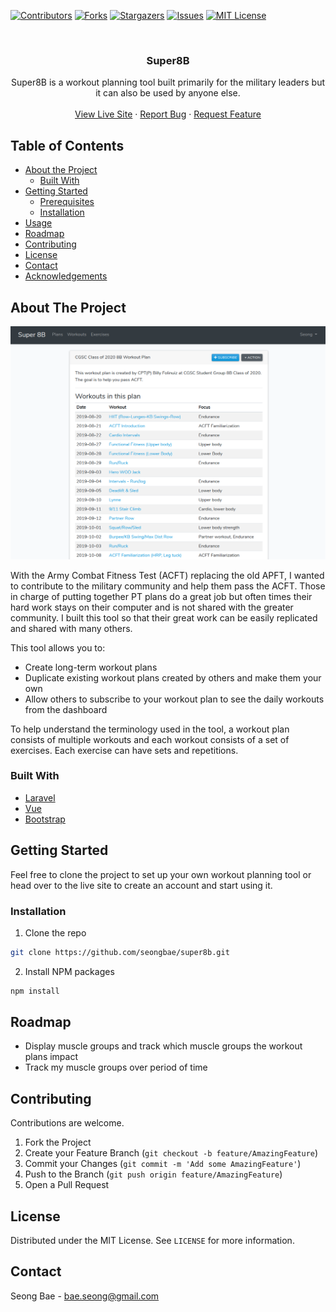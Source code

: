 <!-- PROJECT SHIELDS -->
<!--
*** I'm using markdown "reference style" links for readability.
*** Reference links are enclosed in brackets [ ] instead of parentheses ( ).
*** See the bottom of this document for the declaration of the reference variables
*** for contributors-url, forks-url, etc. This is an optional, concise syntax you may use.
*** https://www.markdownguide.org/basic-syntax/#reference-style-links
-->
[![Contributors][contributors-shield]][contributors-url]
[![Forks][forks-shield]][forks-url]
[![Stargazers][stars-shield]][stars-url]
[![Issues][issues-shield]][issues-url]
[![MIT License][license-shield]][license-url]



<!-- PROJECT LOGO -->
<br />
<p align="center">
  <h3 align="center">Super8B</h3>

  <p align="center">
    Super8B is a workout planning tool built primarily for the military leaders but it can also be used by anyone else.
    <br />
    <br />
    <a href="https://super8b.com">View Live Site</a>
    ·
    <a href="https://github.com/seongbae/super8b/issues">Report Bug</a>
    ·
    <a href="https://github.com/seongbae/super8b/issues">Request Feature</a>
  </p>
</p>



<!-- TABLE OF CONTENTS -->
## Table of Contents

* [About the Project](#about-the-project)
  * [Built With](#built-with)
* [Getting Started](#getting-started)
  * [Prerequisites](#prerequisites)
  * [Installation](#installation)
* [Usage](#usage)
* [Roadmap](#roadmap)
* [Contributing](#contributing)
* [License](#license)
* [Contact](#contact)
* [Acknowledgements](#acknowledgements)



<!-- ABOUT THE PROJECT -->
## About The Project

[![Product Name Screen Shot][product-screenshot]](https://super8b.com)

With the Army Combat Fitness Test (ACFT) replacing the old APFT, I wanted to contribute to the military community and help them pass the ACFT.  Those in charge of putting together PT plans do a great job but often times their hard work stays on their computer and is not shared with the greater community. I built this tool so that their great work can be easily replicated and shared with many others.

This tool allows you to:
* Create long-term workout plans 
* Duplicate existing workout plans created by others and make them your own
* Allow others to subscribe to your workout plan to see the daily workouts from the dashboard

To help understand the terminology used in the tool, a workout plan consists of multiple workouts and each workout consists of a set of exercises.  Each exercise can have sets and repetitions.  

### Built With
* [Laravel](https://laravel.com)
* [Vue](https://vuejs.org)
* [Bootstrap](https://getbootstrap.com)



<!-- GETTING STARTED -->
## Getting Started

Feel free to clone the project to set up your own workout planning tool or head over to the live site to create an account and start using it.

### Installation

1. Clone the repo
```sh
git clone https://github.com/seongbae/super8b.git
```
2. Install NPM packages
```sh
npm install
```

<!-- ROADMAP -->
## Roadmap

* Display muscle groups and track which muscle groups the workout plans impact
* Track my muscle groups over period of time

<!-- CONTRIBUTING -->
## Contributing

Contributions are welcome.

1. Fork the Project
2. Create your Feature Branch (`git checkout -b feature/AmazingFeature`)
3. Commit your Changes (`git commit -m 'Add some AmazingFeature'`)
4. Push to the Branch (`git push origin feature/AmazingFeature`)
5. Open a Pull Request

<!-- LICENSE -->
## License

Distributed under the MIT License. See `LICENSE` for more information.



<!-- CONTACT -->
## Contact

Seong Bae - bae.seong@gmail.com




<!-- MARKDOWN LINKS & IMAGES -->
<!-- https://www.markdownguide.org/basic-syntax/#reference-style-links -->
[contributors-shield]: https://img.shields.io/github/contributors/seongbae/super8b.svg?style=flat-square
[contributors-url]: https://github.com/seongbae/super8b/graphs/contributors
[forks-shield]: https://img.shields.io/github/forks/seongbae/super8b.svg?style=flat-square
[forks-url]: https://github.com/seongbae/super8b/network/members
[stars-shield]: https://img.shields.io/github/stars/seongbae/super8b.svg?style=flat-square
[stars-url]: https://github.com/seongbae/super8b/stargazers
[issues-shield]: https://img.shields.io/github/issues/seongbae/super8b.svg?style=flat-square
[issues-url]: https://github.com/seongbae/super8b/issues
[license-shield]: https://img.shields.io/github/license/seongbae/super8b.svg?style=flat-square
[license-url]: https://github.com/seongbae/super8b/blob/master/LICENSE.txt
[product-screenshot]: public/img/super8b-screen.png

